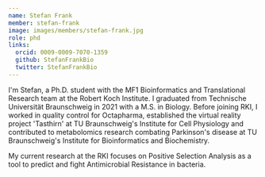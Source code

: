 ```yaml
---
name: Stefan Frank
member: stefan-frank
image: images/members/stefan-frank.jpg
role: phd
links:
  orcid: 0009-0009-7070-1359
  github: StefanFrankBio
  twitter: StefanFrankBio
---
```


I'm Stefan, a Ph.D. student with the MF1 Bioinformatics and Translational Research team at the Robert Koch Institute. I graduated from Technische Universität Braunschweig in 2021 with a M.S. in Biology. Before joining RKI, I worked in quality control for Octapharma, established the virtual reality project 'Tasthirn' at TU Braunschweig's Institute for Cell Physiology and contributed to metabolomics research combating Parkinson's disease at TU Braunschweig's Institute for Bioinformatics and Biochemistry.

My current research at the RKI focuses on Positive Selection Analysis as a tool to predict and fight Antimicrobial Resistance in bacteria.
